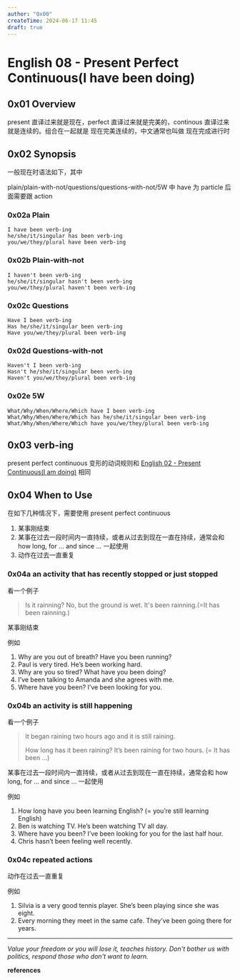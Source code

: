 ```yaml
---
author: "0x00"
createTime: 2024-06-17 11:45
draft: true
---
```


# English 08 - Present Perfect Continuous(I have been doing)

## 0x01 Overview

present 直译过来就是现在，perfect 直译过来就是完美的，continous 直译过来就是连续的。组合在一起就是 现在完美连续的，中文通常也叫做 现在完成进行时

## 0x02 Synopsis

一般现在时语法如下，其中
 
plain/plain-with-not/questions/questions-with-not/5W 中 have 为 particle 后面需要跟 action

### 0x02a Plain

```
I have been verb-ing
he/she/it/singular has been verb-ing
you/we/they/plural have been verb-ing
```

### 0x02b Plain-with-not

```
I haven't been verb-ing
he/she/it/singular hasn't been verb-ing
you/we/they/plural haven't been verb-ing
```

### 0x02c Questions

```
Have I been verb-ing
Has he/she/it/singular been verb-ing
Have you/we/they/plural been verb-ing
```

### 0x02d Questions-with-not

```
Haven't I been verb-ing
Hasn't he/she/it/singular been verb-ing
Haven't you/we/they/plural been verb-ing
```

### 0x02e 5W

```
What/Why/When/Where/Which have I been verb-ing
What/Why/When/Where/Which has he/she/it/singular been verb-ing
What/Why/When/Where/Which have you/we/they/plural been verb-ing
```

## 0x03 verb-ing

present perfect continuous 变形的动词规则和 [English 02 - Present Continuous(I am doing)](English%2002%20-%20Present%20Continuous(I%20am%20doing).md) 相同

## 0x04 When to Use

在如下几种情况下，需要使用 present perfect continuous
1. 某事刚结束
2. 某事在过去一段时间内一直持续，或者从过去到现在一直在持续，通常会和 how long, for ... and since ... 一起使用
3. 动作在过去一直重复

### 0x04a an activity that has recently stopped or just stopped

看一个例子

> Is it rainning?
> No, but the ground is wet.
> It's been rainning.(=It has been rainning.)

某事刚结束

例如
1. Why are you out of breath? Have you been running?
2. Paul is very tired. He’s been working hard.
3. Why are you so tired? What have you been doing?
4. I’ve been talking to Amanda and she agrees with me.
5. Where have you been? I’ve been looking for you.

### 0x04b an activity is still happening

看一个例子

> It began raining two hours ago and it is still raining.
> 
> How long has it been raining?
> It’s been raining for two hours. (= It has been ...)

某事在过去一段时间内一直持续，或者从过去到现在一直在持续，通常会和 how long, for ... and since ... 一起使用

例如
1. How long have you been learning English? (= you’re still learning English)
2. Ben is watching TV. He’s been watching TV all day.
3. Where have you been? I’ve been looking for you for the last half hour.
4. Chris hasn’t been feeling well recently.

### 0x04c repeated actions

动作在过去一直重复

例如
1. Silvia is a very good tennis player. She’s been playing since she was eight.
2. Every morning they meet in the same cafe. They’ve been going there for years.



---
*Value your freedom or you will lose it, teaches history. Don't bother us with politics, respond those who don't want to learn.*

**references**



